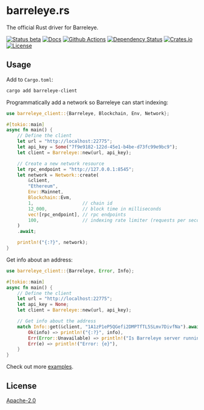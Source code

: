# barreleye.rs

The official Rust driver for Barreleye.

[![Status beta](https://img.shields.io/badge/status-beta-ff69b4.svg?style=flat-square)](https://github.com/barreleye/barreleye.rs)
[![Docs](https://img.shields.io/badge/docs-view-44cc11.svg?style=flat-square)](https://docs.rs/crate/barreleye-client/latest)
[![Github Actions](https://img.shields.io/github/actions/workflow/status/barreleye/barreleye.rs/tests.yml?style=flat-square)](https://github.com/barreleye/barreleye.rs/actions)
[![Dependency Status](https://deps.rs/repo/github/barreleye/barreleye.rs/status.svg?style=flat-square)](https://deps.rs/repo/github/barreleye/barreleye.rs)
[![Crates.io](https://img.shields.io/crates/v/barreleye-client?color=brightgreen&style=flat-square)](https://crates.io/crates/barreleye-client)
[![License](https://img.shields.io/badge/license-Apache_License_2.0-9cf.svg?style=flat-square)](https://github.com/barreleye/barreleye.rs)

## Usage

Add to `Cargo.toml`:

```bash
cargo add barreleye-client
```

Programmatically add a network so Barreleye can start indexing:

```rust
use barreleye_client::{Barreleye, Blockchain, Env, Network};

#[tokio::main]
async fn main() {
	// Define the client
	let url = "http://localhost:22775";
	let api_key = Some("7f9e9182-122d-45e1-b4be-d73fc99e9bc9");
	let client = Barreleye::new(url, api_key);

	// Create a new network resource
	let rpc_endpoint = "http://127.0.0.1:8545";
	let network = Network::create(
		&client,
		"Ethereum",
		Env::Mainnet,
		Blockchain::Evm,
		1,                  // chain id
		12_000,             // block time in milliseconds
		vec![rpc_endpoint], // rpc endpoints
		100,                // indexing rate limiter (requests per second)
	)
	.await;

	println!("{:?}", network);
}
```

Get info about an address:

```rust
use barreleye_client::{Barreleye, Error, Info};

#[tokio::main]
async fn main() {
	// Define the client
	let url = "http://localhost:22775";
	let api_key = None;
	let client = Barreleye::new(url, api_key);

	// Get info about the address
	match Info::get(&client, "1A1zP1eP5QGefi2DMPTfTL5SLmv7DivfNa").await {
		Ok(info) => println!("{:?}", info),
		Err(Error::Unavailable) => println!("Is Barreleye server running?"),
		Err(e) => println!("Error: {e}"),
	}
}
```

Check out more [examples](/examples).

## License

[Apache-2.0](/LICENSE)